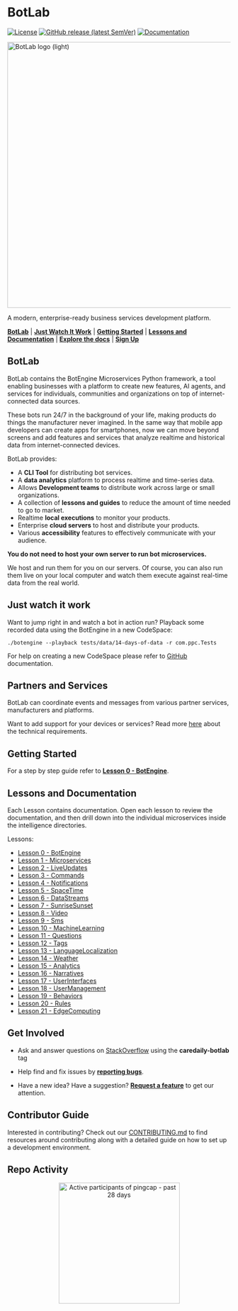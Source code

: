 <!--
Licensed to the Apache Software Foundation (ASF) under one
or more contributor license agreements.  See the NOTICE file
distributed with this work for additional information
regarding copyright ownership.  The ASF licenses this file
to you under the Apache License, Version 2.0 (the
"License"); you may not use this file except in compliance
with the License.  You may obtain a copy of the License at

  http://www.apache.org/licenses/LICENSE-2.0

Unless required by applicable law or agreed to in writing,
software distributed under the License is distributed on an
"AS IS" BASIS, WITHOUT WARRANTIES OR CONDITIONS OF ANY
KIND, either express or implied.  See the License for the
specific language governing permissions and limitations
under the License.
-->

# BotLab

[![License](https://img.shields.io/badge/License-Apache%202.0-blue.svg)](https://opensource.org/license/apache-2-0)
[![GitHub release (latest SemVer)](https://img.shields.io/github/v/release/CareDailyAI/botlab?sort=semver)](https://github.com/CareDailyAI/botlab/tree/latest)
[![Documentation](https://img.shields.io/badge/docs-apidocs-blue.svg)](https://app.peoplepowerco.com/cloud/apidocs/html/cloud.html)


<picture width="500">
  <source
    width="600"
    media="(prefers-color-scheme: dark)"
    src="https://github.com/caredailyai/botlab/img/botlab-logo-horiz-dark.svg"
    alt="BotLab logo (dark)"
  />
  <img
    width="600"
    src="https://github.com/caredailyai/botlab/img/botlab-logo-horiz.svg"
    alt="BotLab logo (light)"
  />
</picture>

A modern, enterprise-ready business services development platform.

[**BotLab**](#botlab) |
[**Just Watch It Work**](#just-watch-it-work) |
[**Getting Started**](#getting-started) |
[**Lessons and Documentation**](#lessons) |
[**Explore the docs**](https://iotapps.docs.apiary.io) |
[**Sign Up**](https://app.caredaily.ai/signup)

## BotLab

BotLab contains the BotEngine Microservices Python framework, a tool enabling businesses with a platform to create new features, AI agents, and services for individuals, communities and organizations on top of internet-connected data sources. 

These bots run 24/7 in the background of your life, making products do things the manufacturer never imagined. In the same way that mobile app developers can create apps for smartphones, now we can move beyond screens and add features and services that analyze realtime and historical data from internet-connected devices. 

BotLab provides:
- A **CLI Tool** for distributing bot services.
- A **data analytics** platform to process realtime and time-series data.
- Allows **Development teams** to distribute work across large or small organizations.
- A collection of **lessons and guides** to reduce the amount of time needed to go to market.
- Realtime **local executions** to monitor your products.
- Enterprise **cloud servers** to host and distribute your products.
- Various **accessibility** features to effectively communicate with your audience.

**You do not need to host your own server to run bot microservices.** 

We host and run them for you on our servers. Of course, you can also run them live on your local computer and watch them execute against real-time data from the real world.

## Just watch it work

Want to jump right in and watch a bot in action run? Playback some recorded data using the BotEngine in a new CodeSpace:

`./botengine --playback tests/data/14-days-of-data -r com.ppc.Tests`

For help on creating a new CodeSpace please refer to [GitHub](https://github.com/features/codespaces) documentation.

## Partners and Services

BotLab can coordinate events and messages from various partner services, manufacturers and platforms.  

<!-- Here are some major solutions partnering today: -->
<!--  -->
<!-- <p align="center"> -->
  <!-- TODO: Add all major brands -->
  <!-- <img src="https://media.peoplepowerco.com/develco-logo.png" alt="develco" border="0" width="200"/> -->
<!-- </p> -->

Want to add support for your devices or services? Read more [here](https://iotdevices.docs.apiary.io) about the technical requirements.

## Getting Started

For a step by step guide refer to [**Lesson 0 - BotEngine**](https://github.com/CareDailyAI/botlab/com.ppc.Lesson0-BotEngine).

## Lessons and Documentation

Each Lesson contains documentation. Open each lesson to review the documentation, and then drill down into the individual microservices inside the intelligence directories.

Lessons:
- [Lesson 0 - BotEngine](https://github.com/CareDailyAI/botlab/com.ppc.Lesson0-BotEngine)
- [Lesson 1 - Microservices](https://github.com/CareDailyAI/botlab/com.ppc.Lesson1-Microservices)
- [Lesson 2 - LiveUpdates](https://github.com/CareDailyAI/botlab/com.ppc.Lesson2-LiveUpdates)
- [Lesson 3 - Commands](https://github.com/CareDailyAI/botlab/com.ppc.Lesson3-Commands)
- [Lesson 4 - Notifications](https://github.com/CareDailyAI/botlab/com.ppc.Lesson4-Notifications)
- [Lesson 5 - SpaceTime](https://github.com/CareDailyAI/botlab/com.ppc.Lesson5-SpaceTime)
- [Lesson 6 - DataStreams](https://github.com/CareDailyAI/botlab/com.ppc.Lesson6-DataStreams)
- [Lesson 7 - SunriseSunset](https://github.com/CareDailyAI/botlab/com.ppc.Lesson7-SunriseSunset)
- [Lesson 8 - Video](https://github.com/CareDailyAI/botlab/com.ppc.Lesson8-Video)
- [Lesson 9 - Sms](https://github.com/CareDailyAI/botlab/com.ppc.Lesson9-Sms)
- [Lesson 10 - MachineLearning](https://github.com/CareDailyAI/botlab/com.ppc.Lesson10-MachineLearning)
- [Lesson 11 - Questions](https://github.com/CareDailyAI/botlab/com.ppc.Lesson11-Questions)
- [Lesson 12 - Tags](https://github.com/CareDailyAI/botlab/com.ppc.Lesson12-Tags)
- [Lesson 13 - LanguageLocalization](https://github.com/CareDailyAI/botlab/com.ppc.Lesson13-LanguageLocalization)
- [Lesson 14 - Weather](https://github.com/CareDailyAI/botlab/com.ppc.Lesson14-Weather)
- [Lesson 15 - Analytics](https://github.com/CareDailyAI/botlab/com.ppc.Lesson15-Analytics)
- [Lesson 16 - Narratives](https://github.com/CareDailyAI/botlab/com.ppc.Lesson16-Narratives)
- [Lesson 17 - UserInterfaces](https://github.com/CareDailyAI/botlab/com.ppc.Lesson17-UserInterfaces)
- [Lesson 18 - UserManagement](https://github.com/CareDailyAI/botlab/com.ppc.Lesson18-UserManagement)
- [Lesson 19 - Behaviors](https://github.com/CareDailyAI/botlab/com.ppc.Lesson19-Behaviors)
- [Lesson 20 - Rules](https://github.com/CareDailyAI/botlab/com.ppc.Lesson20-Rules)
- [Lesson 21 - EdgeComputing](https://github.com/CareDailyAI/botlab/com.ppc.Lesson21-EdgeComputing)

## Get Involved

- Ask and answer questions on [StackOverflow](https://stackoverflow.com/questions/tagged/caredaily-botlab) using the **caredaily-botlab** tag

- Help find and fix issues by [**reporting bugs**](https://github.com/CareDailyAI/botlab/issues/new?labels=bug&template=bug-report---.md).
- Have a new idea?  Have a suggestion? [**Request a feature**](https://github.com/CareDailyAI/botlab/issues/new?labels=enhancement&template=feature-request---.md) to get our attention.

## Contributor Guide

Interested in contributing? Check out our
[CONTRIBUTING.md](https://github.com/CareDailyAI/botlab/blob/master/CONTRIBUTING.md)
to find resources around contributing along with a detailed guide on
how to set up a development environment.

## Repo Activity

<a href="https://next.ossinsight.io/widgets/official/compose-org-active-contributors?period=past_12_months&activity=active&owner_id=113403165" target="_blank" style="display: block" align="center">
  <picture>
    <source media="(prefers-color-scheme: dark)" srcset="https://next.ossinsight.io/widgets/official/compose-org-active-contributors/thumbnail.png?owner_id=113403165&period=past_12_months&activity=active&image_size=2x3&color_scheme=dark" width="273" height="auto">
    <img alt="Active participants of pingcap - past 28 days" src="https://next.ossinsight.io/widgets/official/compose-org-active-contributors/thumbnail.png?owner_id=113403165&period=past_12_months&activity=active&image_size=2x3&color_scheme=light" width="273" height="auto">
  </picture>
</a>

<!-- Made with [OSS Insight](https://ossinsight.io/) -->